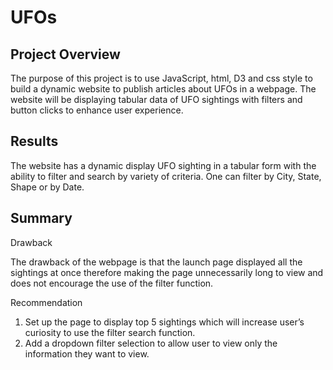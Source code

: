 # UFOs

## Project Overview

The purpose of this project is to use JavaScript, html, D3 and css style to build a dynamic website to publish articles about UFOs in a webpage.  The website will be displaying tabular data of UFO sightings with filters and button clicks to enhance user experience.


## Results

The website has a dynamic display UFO sighting in a tabular form with the ability to filter and search by variety of criteria. One can filter by City, State, Shape or by Date.  



## Summary

Drawback

The drawback of the webpage is that the launch page displayed all the sightings at once therefore making the page unnecessarily long to view and does not encourage the use of the filter function.

Recommendation
1.	Set up the page to display top 5 sightings which will increase user’s curiosity to use the filter search function.
2.	Add a dropdown filter selection to allow user to view only the information they want to view. 
